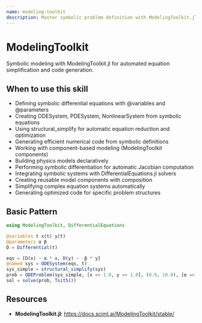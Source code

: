 ```yaml
---
name: modeling-toolkit
description: Master symbolic problem definition with ModelingToolkit.jl for equation simplification, code generation, and declarative mathematical modeling. Use when defining symbolic differential equations (.jl files with @variables, @parameters, Differential), creating ODESystem, PDESystem, or NonlinearSystem from symbolic equations, using structural_simplify for automatic equation optimization, generating efficient code from symbolic definitions, working with component-based modeling and connections, building physics models declaratively, performing symbolic differentiation for automatic Jacobian generation, or integrating with DifferentialEquations.jl. Essential for complex mathematical modeling, physics simulations, and leveraging automatic equation simplification for performance.
---
```


# ModelingToolkit

Symbolic modeling with ModelingToolkit.jl for automated equation simplification and code generation.

## When to use this skill

- Defining symbolic differential equations with @variables and @parameters
- Creating ODESystem, PDESystem, NonlinearSystem from symbolic equations
- Using structural_simplify for automatic equation reduction and optimization
- Generating efficient numerical code from symbolic definitions
- Working with component-based modeling (ModelingToolkit components)
- Building physics models declaratively
- Performing symbolic differentiation for automatic Jacobian computation
- Integrating symbolic systems with DifferentialEquations.jl solvers
- Creating reusable model components with composition
- Simplifying complex equation systems automatically
- Generating optimized code for specific problem structures

## Basic Pattern
```julia
using ModelingToolkit, DifferentialEquations

@variables t x(t) y(t)
@parameters α β
D = Differential(t)

eqs = [D(x) ~ α * x, D(y) ~ -β * y]
@named sys = ODESystem(eqs, t)
sys_simple = structural_simplify(sys)
prob = ODEProblem(sys_simple, [x => 1.0, y => 1.0], (0.0, 10.0), [α => 0.5, β => 0.3])
sol = solve(prob, Tsit5())
```

## Resources
- **ModelingToolkit.jl**: https://docs.sciml.ai/ModelingToolkit/stable/
